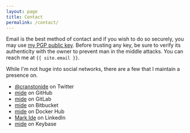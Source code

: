 ```yaml
---
layout: page
title: Contact
permalink: /contact/
---
```


Email is the best method of contact and if you wish to do so securely, you may use [my PGP public key](https://keybase.io/mide). Before trusting any key, be sure to verify its authenticity with the owner to prevent man in the middle attacks. You can reach me at `{{ site.email }}`.

While I'm not huge into social networks, there are a few that I maintain a presence on.

- [@cranstonide](https://twitter.com/cranstonide) on Twitter
- [mide](https://github.com/mide) on GitHub
- [mide](https://gitlab.com/u/mide) on GitLab
- [mide](https://bitbucket.org/mide/) on Bitbucket
- [mide](https://hub.docker.com/u/mide/) on Docker Hub
- [Mark Ide](https://linkedin.com/in/markide) on LinkedIn
- [mide](https://keybase.io/mide) on Keybase
